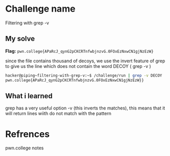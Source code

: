 # Challenge name
Filtering with grep -v

## My solve
**Flag:** `pwn.college{APaRcJ_qynG2pCKCRTnfwbjnzvG.0FOxEzNxwCN1gjNzEzW}`

since the file contains thousand of decoys, we use the invert feature of grep to give us the line which does not contain the word DECOY ( grep -v )

```bash
hacker@piping~filtering-with-grep-v:~$ /challenge/run | grep -v DECOY
pwn.college{APaRcJ_qynG2pCKCRTnfwbjnzvG.0FOxEzNxwCN1gjNzEzW}}
```

## What i learned
grep has a very useful option -v (this inverts the matches), this means that it will return lines wiith do not match with the pattern

# Refrences
pwn.college notes